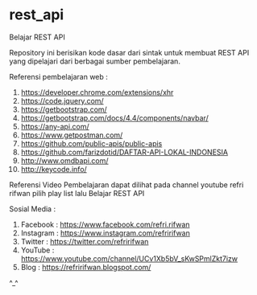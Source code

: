 # rest_api

Belajar REST API

Repository ini berisikan kode dasar dari sintak untuk membuat REST API yang dipelajari dari berbagai sumber pembelajaran.

Referensi pembelajaran web :
1. https://developer.chrome.com/extensions/xhr
2. https://code.jquery.com/
3. https://getbootstrap.com/
4. https://getbootstrap.com/docs/4.4/components/navbar/
5. https://any-api.com/
6. https://www.getpostman.com/
7. https://github.com/public-apis/public-apis
8. https://github.com/farizdotid/DAFTAR-API-LOKAL-INDONESIA
9. http://www.omdbapi.com/
10. http://keycode.info/

Referensi Video Pembelajaran dapat dilihat pada channel youtube refri rifwan pilih play list lalu Belajar REST API 

Sosial Media :

1. Facebook : https://www.facebook.com/refri.rifwan
2. Instagram : https://www.instagram.com/refririfwan
3. Twitter : https://twitter.com/refririfwan
4. YouTube : https://www.youtube.com/channel/UCv1Xb5bV_sKwSPmlZkt7izw
5. Blog : https://refririfwan.blogspot.com/

^_^
